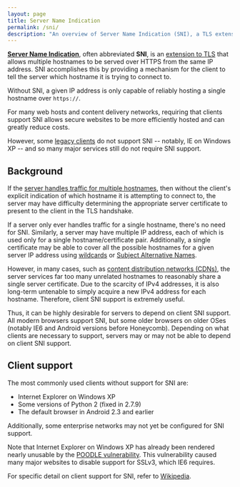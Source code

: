 ```yaml
---
layout: page
title: Server Name Indication
permalink: /sni/
description: "An overview of Server Name Indication (SNI), a TLS extension to allow multiple secure hostnames to be served from a single IP address."
---
```


**[Server Name Indication](https://en.wikipedia.org/wiki/Server_Name_Indication)**, often abbreviated **SNI**, is an [extension to TLS](https://tools.ietf.org/html/rfc6066#page-6) that allows multiple hostnames to be served over HTTPS from the same IP address. SNI accomplishes this by providing a mechanism for the client to tell the server which hostname it is trying to connect to.

Without SNI, a given IP address is only capable of reliably hosting a single hostname over `https://`.

For many web hosts and content delivery networks, requiring that clients support SNI allows secure websites to be more efficiently hosted and can greatly reduce costs.

However, some [legacy clients](#client-support) do not support SNI -- notably, IE on Windows XP -- and so many major services still do not require SNI support.

## Background

If the [server handles traffic for multiple hostnames](https://en.wikipedia.org/wiki/Virtual_hosting#Name-based), then without the client's explicit indication of which hostname it is attempting to connect to, the server may have difficulty determining the appropriate server certificate to present to the client in the TLS handshake.

If a server only ever handles traffic for a single hostname, there's no need for SNI. Similarly, a server may have multiple IP address, each of which is used only for a single hostname/certificate pair. Additionally, a single certificate may be able to cover all the possible hostnames for a given server IP address using [wildcards](https://en.wikipedia.org/wiki/Wildcard_certificate) or [Subject Alternative Names](https://en.wikipedia.org/wiki/SubjectAltName).

However, in many cases, such as [content distribution networks (CDNs)](https://en.wikipedia.org/wiki/Content_delivery_network), the server services far too many unrelated hostnames to reasonably share a single server certificate. Due to the scarcity of IPv4 addresses, it is also long-term untenable to simply acquire a new IPv4 address for each hostname. Therefore, client SNI support is extremely useful.

Thus, it can be highly desirable for servers to depend on client SNI support. All modern browsers support SNI, but some older browsers on older OSes (notably IE6 and Android versions before Honeycomb). Depending on what clients are necessary to support, servers may or may not be able to depend on client SNI support.

## Client support

The most commonly used clients without support for SNI are:

* Internet Explorer on Windows XP
* Some versions of Python 2 (fixed in 2.7.9)
* The default browser in Android 2.3 and earlier

Additionally, some enterprise networks may not yet be configured for SNI support.

Note that Internet Explorer on Windows XP has already been rendered nearly unusable by the [POODLE vulnerability](https://en.wikipedia.org/wiki/POODLE). This vulnerability caused many major websites to disable support for SSLv3, which IE6 requires.

For specific detail on client support for SNI, refer to [Wikipedia](https://en.wikipedia.org/wiki/Server_Name_Indication#Client_side).
